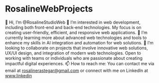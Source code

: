 # RosalineWebProjects
👋 Hi, I’m @RosalineStudioWeb  👀 I’m interested in web development, including both front-end and back-end technologies. My focus is on creating user-friendly, efficient, and responsive web applications.  🌱 I’m currently learning more about advanced web technologies and tools to enhance my skills in AI integration and automation for web solutions.  💞️ I’m looking to collaborate on projects that involve innovative web solutions, UX/UI design, and integration of modern web technologies. Open to working with teams or individuals who are passionate about creating impactful digital experiences.  📫 How to reach me: You can contact me via email at rosalinerastegar@gmail.com or connect with me on LinkedIn at www.linkedin
